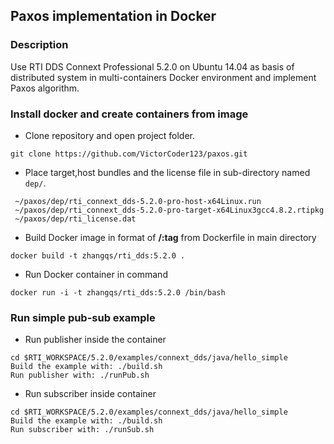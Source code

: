 ## Paxos implementation in Docker

### Description
Use RTI DDS Connext Professional 5.2.0 on Ubuntu 14.04 as basis of distributed system in multi-containers Docker environment and implement Paxos algorithm.

### Install docker and create containers from image
* Clone repository and open project folder.
```
git clone https://github.com/VictorCoder123/paxos.git
```
* Place target,host bundles and the license file in sub-directory named `dep/`.
```
 ~/paxos/dep/rti_connext_dds-5.2.0-pro-host-x64Linux.run
 ~/paxos/dep/rti_connext_dds-5.2.0-pro-target-x64Linux3gcc4.8.2.rtipkg
 ~/paxos/dep/rti_license.dat
```
* Build Docker image in format of **<repo>/<imagename>:tag** from Dockerfile in main directory
```
docker build -t zhangqs/rti_dds:5.2.0 .
```
* Run Docker container in command
```
docker run -i -t zhangqs/rti_dds:5.2.0 /bin/bash
```
### Run simple pub-sub example
* Run publisher inside the container
```
cd $RTI_WORKSPACE/5.2.0/examples/connext_dds/java/hello_simple
Build the example with: ./build.sh
Run publisher with: ./runPub.sh
```

* Run subscriber inside container
```
cd $RTI_WORKSPACE/5.2.0/examples/connext_dds/java/hello_simple
Build the example with: ./build.sh
Run subscriber with: ./runSub.sh
```